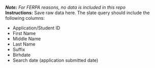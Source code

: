 <i><b>Note:</b> For FERPA reasons, no data is included in this repo</i><br/>
<b>Instructions:</b>
Save raw data here. The slate query should include the following columns:
<ul>
  <li>Application/Student ID</li>
  <li>First Name</li>
  <li>Middle Name</li>
  <li>Last Name</li>
  <li>Suffix</li>
  <li>Birhdate</li> 
  <li>Search date (application submitted date)</li>
</ul>
